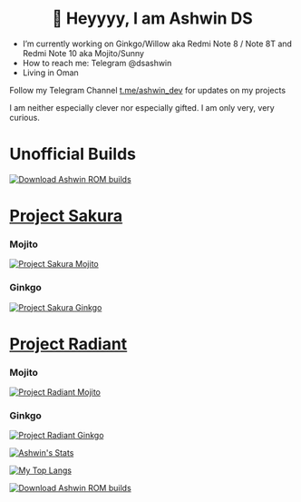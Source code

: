 <h1 align="center">👋 Heyyyy, I am Ashwin DS</h1>

- I’m currently working on Ginkgo/Willow aka Redmi Note 8 / Note 8T and Redmi Note 10 aka Mojito/Sunny
- How to reach me: Telegram @dsashwin
- Living in Oman

Follow my Telegram Channel [t.me/ashwin_dev](https://t.me/ashwin_dev) for updates on my projects

I am neither especially clever nor especially gifted. I am only very, very curious.

# Unofficial Builds
<a href="https://sourceforge.net/projects/ashwin-rom-builds/files"><img alt="Download Ashwin ROM builds" src="https://img.shields.io/sourceforge/dt/ashwin-rom-builds.svg" ></a>

# [Project Sakura](https://sourceforge.net/projects/projectsakura/files/) 
### Mojito
<a href="https://sourceforge.net/projects/projectsakura/files/mojito/"><img alt="Project Sakura Mojito" src="https://img.shields.io/sourceforge/dt/projectsakura/mojito.svg" ></a>

### Ginkgo
<a href="https://sourceforge.net/projects/projectsakura/files/ginkgo/"><img alt="Project Sakura Ginkgo" src="https://img.shields.io/sourceforge/dt/projectsakura/ginkgo.svg" ></a>

# [Project Radiant](https://sourceforge.net/projects/projectradiant/files/) 
### Mojito
<a href="https://sourceforge.net/projects/projectradiant/files/eleven/mojito/"><img alt="Project Radiant Mojito" src="https://img.shields.io/sourceforge/dt/projectradiant/eleven/mojito.svg" ></a>

### Ginkgo
<a href="https://sourceforge.net/projects/projectradiant/files/eleven/ginkgo/"><img alt="Project Radiant Ginkgo" src="https://img.shields.io/sourceforge/dt/projectradiant/eleven/ginkgo.svg" ></a>



[![Ashwin's Stats](https://github-readme-stats.vercel.app/api?username=geek0609&theme=dark)](https://github.com/anuraghazra/github-readme-stats)

[![My Top Langs](https://github-readme-stats.vercel.app/api/top-langs/?username=geek0609&theme=dark)](https://github.com/anuraghazra/github-readme-stats)


<a href="https://sourceforge.net/p/ashwin-rom-builds/"><img alt="Download Ashwin ROM builds" src="https://sourceforge.net/sflogo.php?type=11&group_id=3364292" ></a>

